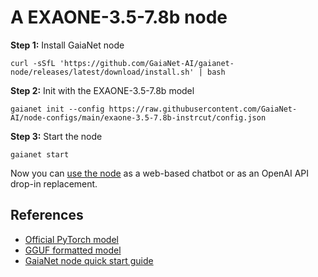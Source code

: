 # A EXAONE-3.5-7.8b node

**Step 1:** Install GaiaNet node

```
curl -sSfL 'https://github.com/GaiaNet-AI/gaianet-node/releases/latest/download/install.sh' | bash
```

**Step 2:** Init with the EXAONE-3.5-7.8b model

```
gaianet init --config https://raw.githubusercontent.com/GaiaNet-AI/node-configs/main/exaone-3.5-7.8b-instrcut/config.json
```


**Step 3:** Start the node

```
gaianet start
```

Now you can [use the node](https://docs.gaianet.ai/user-guide/mynode) as a web-based chatbot or as an OpenAI API drop-in replacement.

## References

* [Official PyTorch model](https://huggingface.co/LGAI-EXAONE/EXAONE-3.5-7.8B-Instruct)
* [GGUF formatted model](https://huggingface.co/gaianet/EXAONE-3.5-7.8B-Instruct-GGUF)
* [GaiaNet node quick start guide](https://docs.gaianet.ai/node-guide/quick-start)
